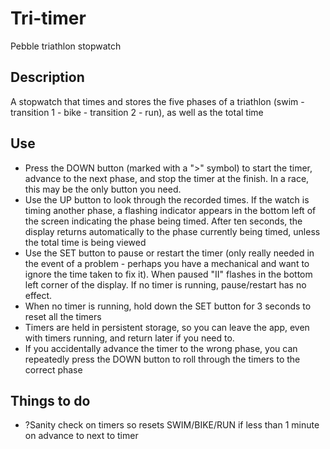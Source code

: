 # Tri-timer
Pebble triathlon stopwatch
## Description
A stopwatch that times and stores the five phases of a triathlon (swim - transition 1 - bike - transition 2 - run), as well as the total time
## Use
* Press the DOWN button (marked with a ">" symbol) to start the timer, advance to the next phase, and stop the timer at the finish. In a race, this may be the only button you need.
* Use the UP button to look through the recorded times. If the watch is timing another phase, a flashing indicator appears in the bottom left of the screen indicating the phase being timed. After ten seconds, the display returns automatically to the phase currently being timed, unless the total time is being viewed
* Use the SET button to pause or restart the timer (only really needed in the event of a problem - perhaps you have a mechanical and want to ignore the time taken to fix it). When paused "II" flashes in the bottom left corner of the display. If no timer is running, pause/restart has no effect.
* When no timer is running, hold down the SET button for 3 seconds to reset all the timers
* Timers are held in persistent storage, so you can leave the app, even with timers running, and return later if you need to.
* If you accidentally advance the timer to the wrong phase, you can repeatedly press the DOWN button to roll through the timers to the correct phase

## Things to do
* ?Sanity check on timers so resets SWIM/BIKE/RUN if less than 1 minute on advance to next to timer
